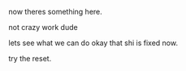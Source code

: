 now theres something here. 

not crazy work dude 

lets see what we can do
okay that shi is fixed now. 

try the reset. 